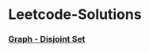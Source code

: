 # Leetcode-Solutions
### [Graph - Disjoint Set](https://github.com/Ushnesha/Leetcode-Solutions/blob/master/CPP/Graph.md)
